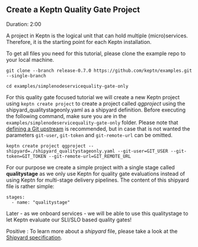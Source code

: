 ## Create a Keptn Quality Gate Project
Duration: 2:00

A project in Keptn is the logical unit that can hold multiple (micro)services. Therefore, it is the starting point for each Keptn installation.

To get all files you need for this tutorial, please clone the example repo to your local machine.
```
git clone --branch release-0.7.0 https://github.com/keptn/examples.git --single-branch

cd examples/simplenodeservicequality-gate-only
```

For this quality gate focused tutorial we will create a new Keptn project using `keptn create project` to create a project called *qgproject* using the shipyard_qualitystageonly.yaml as a shipyard definition. 
Before executing the following command, make sure you are in the `examples/simplenodeservicequality-gate-only` folder.
Please note that [defining a Git upstream](https://keptn.sh/docs/0.7.x/manage/project/#select-git-based-upstream) is recommended, but in case that is not wanted the parameters `git-user`, `git-token` and `git-remote-url` can be omitted.

```
keptn create project qgproject --shipyard=./shipyard_qualitystageonly.yaml --git-user=GIT_USER --git-token=GIT_TOKEN --git-remote-url=GIT_REMOTE_URL
```

For our purpose we create a simple project with a single stage called **qualitystage** as we only use Keptn for quality gate evaluations instead of using Keptn for multi-stage delivery pipelines. The content of this shipyard file is rather simple:

```
stages:
  - name: "qualitystage"
```

Later - as we onboard services - we will be able to use this qualitystage to let Keptn evaluate our SLI/SLO based quality gates!

Positive
: To learn more about a *shipyard* file, please take a look at the [Shipyard specification](https://github.com/keptn/spec/blob/master/shipyard.md).

